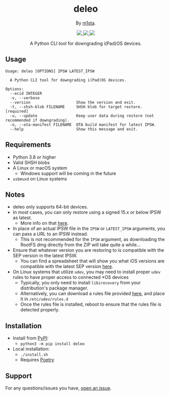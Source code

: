 <h1 align="center">
deleo
</h1>
<p align="center">By <a href="https://github.com/m1stadev">m1sta</a>.

<p align="center">
  <a href="https://github.com/m1stadev/deleo/blob/master/LICENSE">
    <image src="https://img.shields.io/github/license/m1stadev/deleo">
  </a>
  <a href="https://github.com/m1stadev/deleo">
    <image src="https://tokei.rs/b1/github/m1stadev/deleo?category=code&lang=python&style=flat">
  </a>
  <a href="https://github.com/m1stadev/deleo/stargazers">
    <image src="https://img.shields.io/github/stars/m1stadev/deleo">
  </a>
    <br>
</p>

<p align="center">
A Python CLI tool for downgrading i(Pad)OS devices.
</p>

## Usage
```
Usage: deleo [OPTIONS] IPSW LATEST_IPSW

  A Python CLI tool for downgrading i(Pad)OS devices.

Options:
  --ecid INTEGER
  -v, --verbose
  --version                    Show the version and exit.
  -t, --shsh-blob FILENAME     SHSH blob for target restore.  [required]
  -u, --update                 Keep user data during restore (not recommended if downgrading).
  -o, --ota-manifest FILENAME  OTA build manifest for latest IPSW.
  --help                       Show this message and exit.
```
## Requirements
- Python 3.8 or higher
- Valid SHSH blobs
- A Linux or macOS system
  - Windows support will be coming in the future
- `usbmuxd` on Linux systems

## Notes
- deleo only supports 64-bit devices.
- In most cases, you can only restore using a signed 15.x or below IPSW as latest.
    - More info on that <a href="https://gist.github.com/Cryptiiiic/b82133ac290070939189e1377dc3ac85">here</a>.
- In place of an actual IPSW file in the `IPSW` or `LATEST_IPSW` arguments, you can pass a URL to an IPSW instead.
  - This is not recommended for the `IPSW` argument, as downloading the RootFS dmg directly from the ZIP will take quite a while...
- Ensure that whatever version you are restoring to is compatible with the SEP version in the latest IPSW.
    - You can find a spreadsheet that will show you what iOS versions are compatible with the latest SEP version <a href="https://docs.google.com/spreadsheets/d/1Mb1UNm6g3yvdQD67M413GYSaJ4uoNhLgpkc7YKi3LBs">here</a>.
- On Linux systems that utilize `udev`, you may need to install proper `udev` rules to have proper access to connected *OS devices
  - Typically, you only need to install `libirecovery` from your distribution's package manager.
  - Alternatively, you can download a rules file provided <a href="https://gist.github.com/m1stadev/c0c9313c37a2ed42ceb71903a5102677">here<a/>, and place it in `/etc/udev/rules.d`
  - Once the rules file is installed, reboot to ensure that the rules file is detected properly. 



## Installation
- Install from [PyPI](https://pypi.org/project/deleo/):
    - ```python3 -m pip install deleo```
- Local installation:
    - `./install.sh`
    - Requires [Poetry](https://python-poetry.org)

## Support

For any questions/issues you have, [open an issue](https://github.com/m1stadev/deleo/issues).
